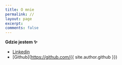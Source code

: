 ```yaml
---
title: O mnie
permalink: //
layout: page
excerpt: 
comments: false
---
```



**Gdzie jestem ✨**

- [Linkedin](http://www.linkedin.com/in/michael-ekert-38808a247)
- [Github](https://github.com/{{ site.author.github }})
